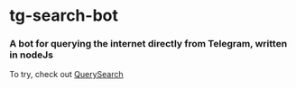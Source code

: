 # tg-search-bot

### A bot for querying the internet directly from Telegram, written in nodeJs

To try, check out [QuerySearch](https://t.me/TgSongBot)
